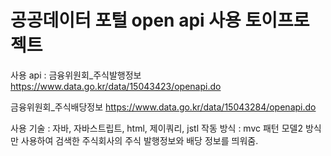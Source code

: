 # 공공데이터 포털 open api 사용 토이프로젝트

사용 api : 
금융위원회_주식발행정보
https://www.data.go.kr/data/15043423/openapi.do

금융위원회_주식배당정보
https://www.data.go.kr/data/15043284/openapi.do

사용 기술 : 자바, 자바스트립트, html, 제이쿼리, jstl
작동 방식 : mvc 패턴 모델2 방식만 사용하여 검색한 주식회사의 주식 발행정보와 배당 정보를 띄워줌.
